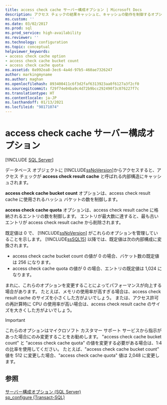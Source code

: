 ```yaml
---
title: access check cache サーバー構成オプション | Microsoft Docs
description: アクセス チェックの結果キャッシュと、キャッシュの動作を制御するオプションについて説明します。 どのような場合に SQL Server でこれらのオプションを変更すべきかについて説明します。
ms.custom: ''
ms.date: 03/02/2017
ms.prod: sql
ms.prod_service: high-availability
ms.reviewer: ''
ms.technology: configuration
ms.topic: conceptual
helpviewer_keywords:
- access check cache option
- access check cache bucket count
- access check cache quota
ms.assetid: 0a992ea8-3ec6-4a4d-97b5-460ae7326247
author: markingmyname
ms.author: maghan
ms.openlocfilehash: 893400411c6f3d2faf6313923aa0f6127a3f2cf0
ms.sourcegitcommit: f29f74e04ba9c4d72b9bcc292490f3c076227f7c
ms.translationtype: HT
ms.contentlocale: ja-JP
ms.lasthandoff: 01/13/2021
ms.locfileid: "98171074"
---
```

# <a name="access-check-cache-server-configuration-options"></a>access check cache サーバー構成オプション
[!INCLUDE [SQL Server](../../includes/applies-to-version/sqlserver.md)]

データベース オブジェクトに [!INCLUDE[ssNoVersion](../../includes/ssnoversion-md.md)]からアクセスすると、アクセス チェックが **access check result cache** と呼ばれる内部構造にキャッシュされます。 
  
**access check cache bucket count** オプションは、access check result cache に使用されるハッシュ バケットの数を制御します。 

**access check cache quota** オプションは、access check result cache に格納されるエントリの数を制御します。 エントリが最大数に達すると、最も古いエントリが access check result cache から削除されます。
  
既定値は 0 で、 [!INCLUDE[ssNoVersion](../../includes/ssnoversion-md.md)] がこれらのオプションを管理していることを示します。 [!INCLUDE[ssSQL15](../../includes/sssql16-md.md)] 以降では、既定値は次の内部構成に変換されます。
-   access check cache bucket count の値が 0 の場合、バケット数の既定値は 256 になります。
-   access check cache quota の値が 0 の場合、エントリの既定値は 1,024 になります。

まれに、これらのオプションを変更することによってパフォーマンスが向上する場合があります。 たとえば、メモリの使用率が高すぎる場合は、access check result cache のサイズを小さくした方がよいでしょう。 または、アクセス許可の再計算時に CPU の使用率が高い場合は、access check result cache のサイズを大きくした方がよいでしょう。
 
> [!IMPORTANT]
> これらのオプションはマイクロソフト カスタマー サポート サービスから指示があった場合にのみ変更することをお勧めします。 "access check cache bucket count" と "access check cache quota" の値を変更する必要がある場合は、1:4 の比率を使用してください。 たとえば、"access check cache bucket count" 値を 512 に変更した場合、"access check cache quota" 値は 2,048 に変更します。 
  
## <a name="see-also"></a>参照  
 [サーバー構成オプション &#40;SQL Server&#41;](../../database-engine/configure-windows/server-configuration-options-sql-server.md)   
 [sp_configure &#40;Transact-SQL&#41;](../../relational-databases/system-stored-procedures/sp-configure-transact-sql.md)  
  
  
